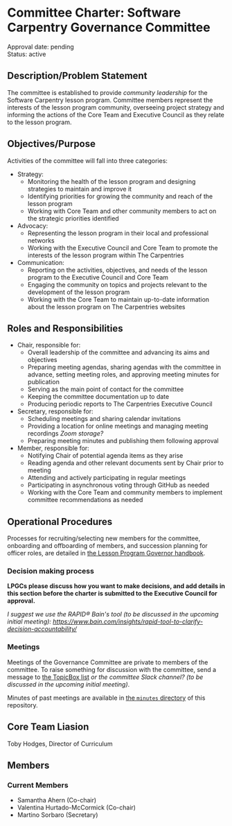 # Committee Charter: Software Carpentry Governance Committee
Approval date: pending <br />
Status: active <br />


## Description/Problem Statement

The committee is established to provide _community leadership_ for the Software Carpentry lesson program. 
Committee members represent the interests of the lesson program community, 
overseeing project strategy and informing the actions of the Core Team and Executive Council as they relate to the lesson program.


## Objectives/Purpose

Activities of the committee will fall into three categories:

* Strategy:
    * Monitoring the health of the lesson program and designing strategies to maintain and improve it
    * Identifying priorities for growing the community and reach of the lesson program
    * Working with Core Team and other community members to act on the strategic priorities identified
* Advocacy:
    * Representing the lesson program in their local and professional networks
    * Working with the Executive Council and Core Team to promote the interests of the lesson program within The Carpentries
* Communication:
    * Reporting on the activities, objectives, and needs of the lesson program to the Executive Council and Core Team
    * Engaging the community on topics and projects relevant to the development of the lesson program
    * Working with the Core Team to maintain up-to-date information about the lesson program on The Carpentries websites


## Roles and Responsibilities

- Chair, responsible for:
    - Overall leadership of the committee and advancing its aims and objectives
    - Preparing meeting agendas, sharing agendas with the committee in advance, 
      setting meeting roles, and approving meeting minutes for publication
    - Serving as the main point of contact for the committee
    - Keeping the committee documentation up to date
    - Producing periodic reports to The Carpentries Executive Council
- Secretary, responsible for:
    - Scheduling meetings and sharing calendar invitations
    - Providing a location for online meetings and managing meeting recordings _Zoom storage?_
    - Preparing meeting minutes and publishing them following approval
- Member, responsible for:
    - Notifying Chair of potential agenda items as they arise
    - Reading agenda and other relevant documents sent by Chair prior to meeting
    - Attending and actively participating in regular meetings
    - Participating in asynchronous voting through GitHub as needed
    - Working with the Core Team and community members to implement committee recommendations as needed


## Operational Procedures

Processes for recruiting/selecting new members for the committee, onboarding and offboarding of members, 
and succession planning for officer roles, are detailed in [the Lesson Program Governor handbook][lpgc-handbook].

### Decision making process

**LPGCs please discuss how you want to make decisions, 
and add details in this section before the charter is submitted to the Executive Council for approval.**

_I suggest we use the RAPID® Bain's tool (to be discussed in the upcoming initial meeting): https://www.bain.com/insights/rapid-tool-to-clarify-decision-accountability/_


### Meetings

Meetings of the Governance Committee are private to members of the committee.
To raise something for discussion with the committee, send a message to [the TopicBox list][topicbox] _or the committee Slack channel? (to be discussed in the upcoming initial meeting)_.

Minutes of past meetings are available in [the `minutes` directory][minutes] of this repository.


## Core Team Liasion

Toby Hodges, Director of Curriculum


## Members

### Current Members

- Samantha Ahern (Co-chair)
- Valentina Hurtado-McCormick (Co-chair)
- Martino Sorbaro (Secretary)

[lpgc-handbook]: https://docs.carpentries.org/topic_folders/governance/lesson-program-governors.html
[minutes]: ./minutes/
[topicbox]: https://carpentries.topicbox.com/groups/swc-governors/
